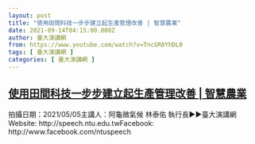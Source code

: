 ```yaml
---
layout: post
title: "使用田間科技一步步建立起生產管理改善 | 智慧農業"
date: 2021-09-14T04:15:00.000Z
author: 臺大演講網
from: https://www.youtube.com/watch?v=TncGR8YhDL0
tags: [ 臺大演講網 ]
categories: [ 臺大演講網 ]
---
```

<!--1631592900000-->
[使用田間科技一步步建立起生產管理改善 | 智慧農業](https://www.youtube.com/watch?v=TncGR8YhDL0)
------

<div>
拍攝日期：2021/05/05主講人：阿龜微氣候 林泰佑 執行長►►臺大演講網Website: http://speech.ntu.edu.twFacebook: http://www.facebook.com/ntuspeech
</div>
